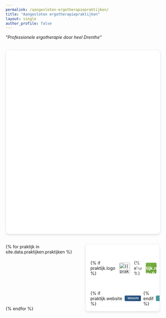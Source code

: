 ```yaml
---
permalink: /aangesloten-ergotherapiepraktijken/
title: "Aangesloten ergotherapiepraktijken"
layout: single
author_profile: false
---
```


<!-- Leaflet CSS toevoegen -->
<link rel="stylesheet" href="https://unpkg.com/leaflet/dist/leaflet.css" />

*"Professionele ergotherapie door heel Drenthe"*

<div class="map-container">
  <div id="drenthe-kaart" class="drenthe-kaart"></div>
</div>
<div class="praktijken-grid">
  {% for praktijk in site.data.praktijken.praktijken %}
  <div class="praktijk-card" data-lat="{{ praktijk.coordinaten.lat }}" data-lng="{{ praktijk.coordinaten.lng }}">
    <div class="praktijk-header">
      {% if praktijk.logo %}
        <img src="{{ praktijk.logo }}" alt="{{ praktijk.naam }}" class="praktijk-logo">
      {% else %}
        <div class="praktijk-logo-placeholder">{{ praktijk.naam | slice: 0 }}</div>
      {% endif %}
      <div class="praktijk-info">
        <h3>{{ praktijk.naam }}</h3>
        <p class="praktijk-location">{{ praktijk.regio }}</p>
        <span class="praktijk-specialisatie">{{ praktijk.specialisatie }}</span>
      </div>
    </div>
    <div class="praktijk-actions">
      {% if praktijk.website %}
        <a href="{{ praktijk.website }}" target="_blank" class="btn btn-small">
          <i class="fas fa-external-link-alt"></i> Website
        </a>
      {% endif %}
      <button class="btn btn-small btn-secondary show-on-map" data-lat="{{ praktijk.coordinaten.lat }}" data-lng="{{ praktijk.coordinaten.lng }}">
        <i class="fas fa-map-marker-alt"></i> Toon op kaart
      </button>
    </div>
  </div>
  {% endfor %}
</div>

<!-- Leaflet JS toevoegen -->
<script src="https://unpkg.com/leaflet/dist/leaflet.js"></script>

<!-- Kaart Initialisatie Script -->
<script>
document.addEventListener("DOMContentLoaded", function () {
  // Initialiseer kaart met middelpunt Drenthe
  var kaart = L.map('drenthe-kaart', {
    scrollWheelZoom: false,
    doubleClickZoom: true,
    touchZoom: true,
    dragging: true
  }).setView([52.9, 6.6], 9);

  // Voeg OpenStreetMap tegel toe
  L.tileLayer('https://{s}.tile.openstreetmap.org/{z}/{x}/{y}.png', {
    attribution: '&copy; OpenStreetMap-bijdragers'
  }).addTo(kaart);

  // Custom marker icoon
  var customIcon = L.divIcon({
    className: 'custom-marker',
    html: '<div class="marker-pin"><i class="fas fa-user-md"></i></div>',
    iconSize: [30, 30],
    iconAnchor: [15, 30],
    popupAnchor: [0, -30]
  });

  // Sla markers op voor referentie
  var markers = {};

  // Voeg markers toe
  {% for praktijk in site.data.praktijken.praktijken %}
    {% if praktijk.coordinaten %}
      var marker = L.marker([{{ praktijk.coordinaten.lat }}, {{ praktijk.coordinaten.lng }}], {icon: customIcon})
        .addTo(kaart)
        .bindPopup(`
          <div style="min-width: 200px;">
            <div style="display: flex; align-items: center; margin-bottom: 10px; gap: 10px;">
              {% if praktijk.logo %}
                <img src="{{ praktijk.logo }}" alt="{{ praktijk.naam }}" style="width: 40px; height: 40px; object-fit: contain; border-radius: 6px; border: 1px solid #e2e8f0; background: white;">
              {% else %}
                <div style="width: 40px; height: 40px; background: linear-gradient(135deg, #7CB342, #689f38); color: white; border-radius: 6px; display: flex; align-items: center; justify-content: center; font-weight: bold;">{{ praktijk.naam | slice: 0 }}</div>
              {% endif %}
              <div>
                <h4 style="margin: 0 0 4px 0; color: #2E5A87; font-size: 14px;">{{ praktijk.naam }}</h4>
                <p style="margin: 0; color: #666; font-size: 12px;">{{ praktijk.regio }}</p>
              </div>
            </div>
            <p style="margin: 6px 0; font-size: 12px;"><strong>Specialisatie:</strong> {{ praktijk.specialisatie }}</p>
            {% if praktijk.website %}
              <a href="{{ praktijk.website }}" target="_blank" style="display: inline-flex; align-items: center; margin-top: 8px; padding: 4px 8px; background: linear-gradient(135deg, #4A9B9B, #3A8A8A); color: white; text-decoration: none; border-radius: 4px; font-size: 11px; gap: 4px;">
                <i class="fas fa-external-link-alt"></i> Website
              </a>
            {% endif %}
          </div>
        `);
        
      // Sla marker op met coordinaten als sleutel
      markers['{{ praktijk.coordinaten.lat }}_{{ praktijk.coordinaten.lng }}'] = marker;
    {% endif %}
  {% endfor %}

  // Voeg event listeners toe voor "Toon op kaart" buttons
  document.querySelectorAll('.show-on-map').forEach(function(button) {
    button.addEventListener('click', function() {
      var lat = this.dataset.lat;
      var lng = this.dataset.lng;
      var markerKey = lat + '_' + lng;
      
      if (markers[markerKey]) {
        // Pan naar marker en open popup
        kaart.setView([lat, lng], 12);
        markers[markerKey].openPopup();
        
        // Scroll naar kaart (smooth)
        document.getElementById('drenthe-kaart').scrollIntoView({ 
          behavior: 'smooth',
          block: 'center'
        });
      }
    });
  });
});
</script>

<style>
/* DVE Style Variables */
:root {
    --primary-color: #2E5A87;
    --secondary-color: #4A9B9B;
    --accent-color: #7CB342;
    --text-color: #333333;
    --text-light: #666666;
    --bg-color: #ffffff;
    --bg-alt: #f8fafc;
    --border-color: #e2e8f0;
    --shadow: 0 4px 6px -1px rgba(0, 0, 0, 0.1);
    --shadow-lg: 0 10px 15px -3px rgba(0, 0, 0, 0.1);
    --transition: all 0.3s cubic-bezier(0.4, 0, 0.2, 1);
    --border-radius: 12px;
}

.map-container {
  background: white;
  border-radius: var(--border-radius);
  overflow: hidden;
  box-shadow: var(--shadow);
  border: 1px solid var(--border-color);
  margin: 2rem auto;
  max-width: 1400px;
  width: 100%;
}

.drenthe-kaart {
  height: 600px;
  width: 100%;
}

/* DVE Praktijken Section - 3 column layout */
.praktijken-grid {
  display: grid;
  grid-template-columns: repeat(3, 1fr);
  gap: 1rem;
  max-width: 1400px;
  margin: 0 auto;
  width: 100%;
}

.praktijk-card {
  background: white;
  border-radius: 8px;
  border: 1px solid var(--border-color);
  overflow: hidden;
  transition: var(--transition);
  box-shadow: var(--shadow);
  display: flex;
  flex-direction: column;
  padding: 1rem;
  height: 100%;
}

.praktijk-card:hover {
  transform: translateY(-5px);
  box-shadow: var(--shadow-lg);
  border-color: var(--primary-color);
}

.praktijk-header {
  display: flex;
  gap: 0.75rem;
  align-items: center;
  flex: 1;
  min-width: 0;
  margin-bottom: 0.75rem;
}

.praktijk-logo {
  width: 35px;
  height: 35px;
  object-fit: contain;
  border-radius: 4px;
  border: 1px solid var(--border-color);
  background: white;
  flex-shrink: 0;
}

.praktijk-logo-placeholder {
  width: 35px;
  height: 35px;
  background: linear-gradient(135deg, var(--accent-color), #689f38);
  color: white;
  border-radius: 4px;
  display: flex;
  align-items: center;
  justify-content: center;
  font-size: 0.9rem;
  font-weight: bold;
  flex-shrink: 0;
}

.praktijk-info h3 {
  color: var(--primary-color);
  margin-bottom: 0.2rem;
  font-size: 0.9rem;
  line-height: 1.2;
  font-weight: 600;
}

.praktijk-location {
  color: var(--text-light);
  margin-bottom: 0;
  font-size: 0.5rem;
}

.praktijk-specialisatie {
  display: block;
  background: linear-gradient(135deg, var(--secondary-color), #3a8a8a);
  color: white;
  padding: 0.08rem 0.25rem;
  border-radius: 6px;
  font-size: 0.5rem;
  font-weight: 500;
  text-transform: uppercase;
  letter-spacing: 0.05px;
  margin-top: 0.2rem;
  text-align: center;
  width: 100%;
  box-sizing: border-box;
  white-space: nowrap;
  overflow: hidden;
  text-overflow: ellipsis;
}

.praktijk-actions {
  display: flex;
  gap: 0.5rem;
  align-items: center;
  flex-shrink: 0;
  justify-content: flex-start;
  flex-wrap: nowrap;
}

/* Override Jekyll theme button styles completely */
.praktijk-actions .btn,
.praktijk-actions a.btn,
.praktijk-actions button.btn {
  display: inline-flex !important;
  align-items: center !important;
  padding: 0.2rem 0.4rem !important;
  border-radius: 3px !important;
  text-decoration: none !important;
  font-weight: 500 !important;
  font-size: 0.65rem !important;
  transition: all 0.3s cubic-bezier(0.4, 0, 0.2, 1) !important;
  border: none !important;
  cursor: pointer !important;
  gap: 0.2rem !important;
  margin: 0 !important;
  min-height: auto !important;
  line-height: 1.2 !important;
  box-shadow: none !important;
  text-transform: none !important;
  letter-spacing: normal !important;
  white-space: nowrap !important;
}

.praktijk-actions .btn-small,
.praktijk-actions a.btn-small,
.praktijk-actions button.btn-small {
  padding: 0.2rem 0.4rem !important;
  font-size: 0.6rem !important;
}

.praktijk-actions .btn:not(.btn-secondary),
.praktijk-actions a.btn:not(.btn-secondary),
.praktijk-actions button.btn:not(.btn-secondary) {
  background: linear-gradient(135deg, #2E5A87, #1e4a77) !important;
  color: white !important;
}

.praktijk-actions .btn:not(.btn-secondary):hover,
.praktijk-actions a.btn:not(.btn-secondary):hover,
.praktijk-actions button.btn:not(.btn-secondary):hover {
  background: linear-gradient(135deg, #1e4a77, #2E5A87) !important;
  color: white !important;
  text-decoration: none !important;
  transform: translateY(-2px) !important;
  box-shadow: 0 4px 6px -1px rgba(0, 0, 0, 0.1) !important;
}

.praktijk-actions .btn-secondary,
.praktijk-actions a.btn-secondary,
.praktijk-actions button.btn-secondary {
  background: linear-gradient(135deg, #4A9B9B, #3a8a8a) !important;
  color: white !important;
}

.praktijk-actions .btn-secondary:hover,
.praktijk-actions a.btn-secondary:hover,
.praktijk-actions button.btn-secondary:hover {
  background: linear-gradient(135deg, #3a8a8a, #4A9B9B) !important;
  color: white !important;
  text-decoration: none !important;
  transform: translateY(-2px) !important;
  box-shadow: 0 4px 6px -1px rgba(0, 0, 0, 0.1) !important;
}

/* Custom Map Markers */
.custom-marker .marker-pin {
  width: 30px;
  height: 30px;
  background: linear-gradient(135deg, var(--accent-color), #689f38);
  border-radius: 50% 50% 50% 0;
  transform: rotate(-45deg);
  border: 3px solid white;
  box-shadow: var(--shadow);
  display: flex;
  align-items: center;
  justify-content: center;
}

.custom-marker .marker-pin i {
  color: white;
  font-size: 14px;
  transform: rotate(45deg);
}

/* Responsive Design */
@media (max-width: 768px) {
  .praktijken-grid {
    grid-template-columns: 1fr;
    gap: 0.75rem;
  }
  
  .drenthe-kaart {
    height: 350px;
  }
  
  .praktijk-card {
    padding: 0.75rem;
  }
}

@media (min-width: 769px) and (max-width: 1024px) {
  .praktijken-grid {
    grid-template-columns: repeat(2, 1fr);
  }
}

@media (min-width: 1025px) {
  .praktijken-grid {
    grid-template-columns: repeat(3, 1fr);
  }
}

</style>